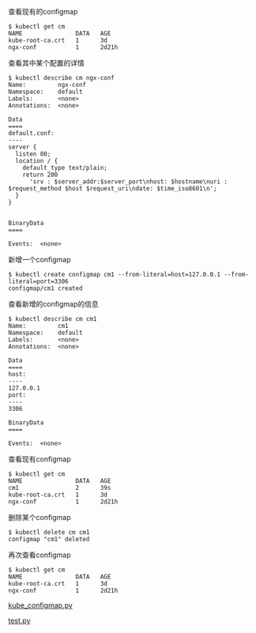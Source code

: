 查看现有的configmap

```
$ kubectl get cm 
NAME               DATA   AGE
kube-root-ca.crt   1      3d
ngx-conf           1      2d21h
```

查看其中某个配置的详情

```
$ kubectl describe cm ngx-conf
Name:         ngx-conf
Namespace:    default
Labels:       <none>
Annotations:  <none>

Data
====
default.conf:
----
server {
  listen 80;
  location / {
    default_type text/plain;
    return 200
      'srv : $server_addr:$server_port\nhost: $hostname\nuri : $request_method $host $request_uri\ndate: $time_iso8601\n';
  }
}


BinaryData
====

Events:  <none>
```

新增一个configmap

```
$ kubectl create configmap cm1 --from-literal=host=127.0.0.1 --from-literal=port=3306
configmap/cm1 created
```

查看新增的configmap的信息

```
$ kubectl describe cm cm1
Name:         cm1
Namespace:    default
Labels:       <none>
Annotations:  <none>

Data
====
host:
----
127.0.0.1
port:
----
3306

BinaryData
====

Events:  <none>
```

查看现有configmap

```
$ kubectl get cm 
NAME               DATA   AGE
cm1                2      39s
kube-root-ca.crt   1      3d
ngx-conf           1      2d21h
```

删除某个configmap

```
$ kubectl delete cm cm1 
configmap "cm1" deleted
```

再次查看configmap

```
$ kubectl get cm 
NAME               DATA   AGE
kube-root-ca.crt   1      3d
ngx-conf           1      2d21h
```

[kube_configmap.py](attachments/WEBRESOURCEa924dc5fa1aaaa62d5b03e76b00a31dfkube_configmap.py)

[test.py](attachments/WEBRESOURCEd66342b4b98e6d335557039f2cec1513test.py)